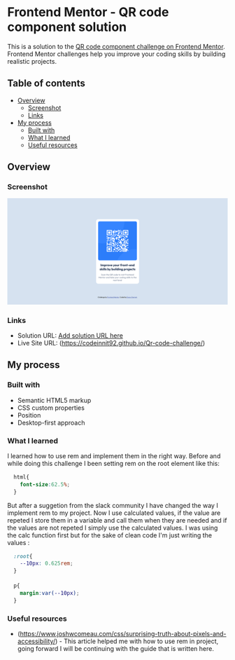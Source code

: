 # Frontend Mentor - QR code component solution

This is a solution to the [QR code component challenge on Frontend Mentor](https://www.frontendmentor.io/challenges/qr-code-component-iux_sIO_H). Frontend Mentor challenges help you improve your coding skills by building realistic projects. 

## Table of contents

- [Overview](#overview)
  - [Screenshot](#screenshot)
  - [Links](#links)
- [My process](#my-process)
  - [Built with](#built-with)
  - [What I learned](#what-i-learned)
  - [Useful resources](#useful-resources)


## Overview

### Screenshot

![](solution-screenshot.png)

### Links

- Solution URL: [Add solution URL here](https://github.com/codeinnit92/Qr-code-challenge/)
- Live Site URL: (https://codeinnit92.github.io/Qr-code-challenge/)

## My process

### Built with

- Semantic HTML5 markup
- CSS custom properties
- Position
- Desktop-first approach

### What I learned

I learned how to use rem and implement them in the right way. Before and while doing this challenge I been setting rem on the root element like this: 

```css
  html{
    font-size:62.5%;
  }
```
But after a suggetion from the slack community I have changed the way I implement rem to my project. Now I use calculated values, if the value are repeted I store them in a variable and call them when they are needed and if the values are not repeted I simply use the calculated values. I was using the calc function first but for the sake of clean code I'm just writing the values :

```css
  :root{
    --10px: 0.625rem;
  }

  p{
    margin:var(--10px);
  }
```


### Useful resources

- (https://www.joshwcomeau.com/css/surprising-truth-about-pixels-and-accessibility/) - This article helped me with how to use rem in project, going forward I will be continuing with the guide that is written here.



